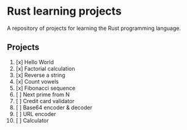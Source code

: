 # Rust learning projects

A repository of projects for learning the Rust programming language.

## Projects

1. [x] Hello World
2. [x] Factorial calculation
3. [x] Reverse a string
4. [x] Count vowels
5. [x] Fibonacci sequence
6. [ ] Next prime from N
7. [ ] Credit card validator
8. [ ] Base64 encoder & decoder
9. [ ] URL encoder
10. [ ] Calculator

